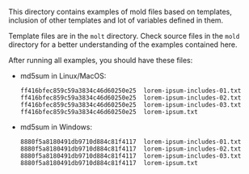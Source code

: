 This directory contains examples of mold files based on templates, inclusion
of other templates and lot of variables defined in them.

Template files are in the `molt` directory. Check source files in the `mold`
directory for a better understanding of the examples contained here.

After running all examples, you should have these files:

  * md5sum in Linux/MacOS:
    ```
    ff416bfec859c59a3834c46d60250e25  lorem-ipsum-includes-01.txt
    ff416bfec859c59a3834c46d60250e25  lorem-ipsum-includes-02.txt
    ff416bfec859c59a3834c46d60250e25  lorem-ipsum-includes-03.txt
    ff416bfec859c59a3834c46d60250e25  lorem-ipsum.txt
    ```

  * md5sum in Windows:
    ```
    8880f5a8180491db9710d884c81f4117  lorem-ipsum-includes-01.txt
    8880f5a8180491db9710d884c81f4117  lorem-ipsum-includes-02.txt
    8880f5a8180491db9710d884c81f4117  lorem-ipsum-includes-03.txt
    8880f5a8180491db9710d884c81f4117  lorem-ipsum.txt
    ```
